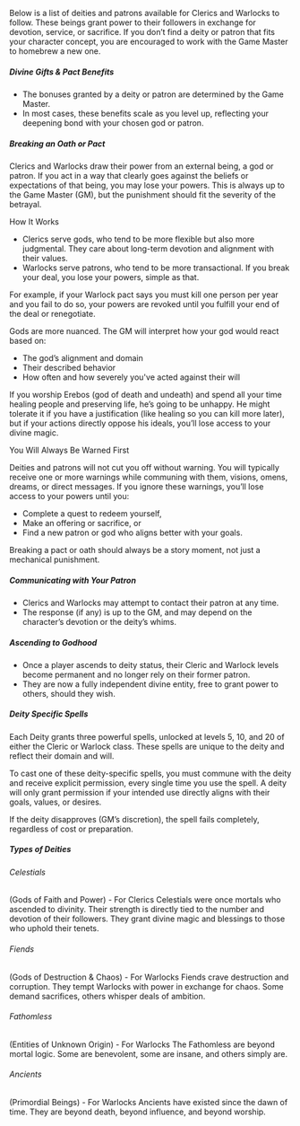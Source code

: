Below is a list of deities and patrons available for Clerics and Warlocks to follow. These beings grant power to their followers in exchange for devotion, service, or sacrifice.
If you don’t find a deity or patron that fits your character concept, you are encouraged to work with the Game Master to homebrew a new one.
##### Divine Gifts & Pact Benefits
- The bonuses granted by a deity or patron are determined by the Game Master.
- In most cases, these benefits scale as you level up, reflecting your deepening bond with your chosen god or patron.
##### Breaking an Oath or Pact
Clerics and Warlocks draw their power from an external being, a god or patron. If you act in a way that clearly goes against the beliefs or expectations of that being, you may lose your powers.
This is always up to the Game Master (GM), but the punishment should fit the severity of the betrayal.

How It Works
- Clerics serve gods, who tend to be more flexible but also more judgmental. They care about long-term devotion and alignment with their values.
- Warlocks serve patrons, who tend to be more transactional. If you break your deal, you lose your powers, simple as that.

For example, if your Warlock pact says you must kill one person per year and you fail to do so, your powers are revoked until you fulfill your end of the deal or renegotiate.

Gods are more nuanced. The GM will interpret how your god would react based on:
- The god’s alignment and domain
- Their described behavior
- How often and how severely you've acted against their will

If you worship Erebos (god of death and undeath) and spend all your time healing people and preserving life, he’s going to be unhappy. He might tolerate it if you have a justification (like healing so you can kill more later), but if your actions directly oppose his ideals, you’ll lose access to your divine magic.

You Will Always Be Warned First

Deities and patrons will not cut you off without warning. You will typically receive one or more warnings while communing with them, visions, omens, dreams, or direct messages. If you ignore these warnings, you’ll lose access to your powers until you:
- Complete a quest to redeem yourself,
- Make an offering or sacrifice, or
- Find a new patron or god who aligns better with your goals.

Breaking a pact or oath should always be a story moment, not just a mechanical punishment.
##### Communicating with Your Patron
- Clerics and Warlocks may attempt to contact their patron at any time.
- The response (if any) is up to the GM, and may depend on the character’s devotion or the deity’s whims.
##### Ascending to Godhood
- Once a player ascends to deity status, their Cleric and Warlock levels become permanent and no longer rely on their former patron.
- They are now a fully independent divine entity, free to grant power to others, should they wish.
##### Deity Specific Spells
Each Deity grants three powerful spells, unlocked at levels 5, 10, and 20 of either the Cleric or Warlock class. These spells are unique to the deity and reflect their domain and will.

To cast one of these deity-specific spells, you must commune with the deity and receive explicit permission, every single time you use the spell. A deity will only grant permission if your intended use directly aligns with their goals, values, or desires.

If the deity disapproves (GM’s discretion), the spell fails completely, regardless of cost or preparation.
##### Types of Deities
###### Celestials 
(Gods of Faith and Power) - For Clerics
Celestials were once mortals who ascended to divinity. Their strength is directly tied to the number and devotion of their followers. They grant divine magic and blessings to those who uphold their tenets.
###### Fiends 
(Gods of Destruction & Chaos) - For Warlocks
Fiends crave destruction and corruption. They tempt Warlocks with power in exchange for chaos. Some demand sacrifices, others whisper deals of ambition.
###### Fathomless 
(Entities of Unknown Origin) - For Warlocks
The Fathomless are beyond mortal logic. Some are benevolent, some are insane, and others simply are.
###### Ancients 
(Primordial Beings) - For Warlocks
Ancients have existed since the dawn of time. They are beyond death, beyond influence, and beyond worship.